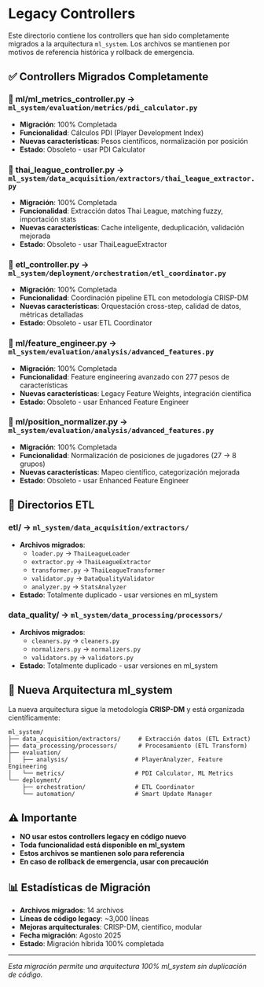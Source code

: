 # Legacy Controllers

Este directorio contiene los controllers que han sido completamente migrados a la arquitectura `ml_system`. Los archivos se mantienen por motivos de referencia histórica y rollback de emergencia.

## ✅ Controllers Migrados Completamente

### 📁 **ml/ml_metrics_controller.py** → `ml_system/evaluation/metrics/pdi_calculator.py`
- **Migración**: 100% Completada
- **Funcionalidad**: Cálculos PDI (Player Development Index)
- **Nuevas características**: Pesos científicos, normalización por posición
- **Estado**: Obsoleto - usar PDI Calculator

### 📁 **thai_league_controller.py** → `ml_system/data_acquisition/extractors/thai_league_extractor.py`
- **Migración**: 100% Completada
- **Funcionalidad**: Extracción datos Thai League, matching fuzzy, importación stats
- **Nuevas características**: Cache inteligente, deduplicación, validación mejorada
- **Estado**: Obsoleto - usar ThaiLeagueExtractor

### 📁 **etl_controller.py** → `ml_system/deployment/orchestration/etl_coordinator.py`
- **Migración**: 100% Completada
- **Funcionalidad**: Coordinación pipeline ETL con metodología CRISP-DM
- **Nuevas características**: Orquestación cross-step, calidad de datos, métricas detalladas
- **Estado**: Obsoleto - usar ETL Coordinator

### 📁 **ml/feature_engineer.py** → `ml_system/evaluation/analysis/advanced_features.py`
- **Migración**: 100% Completada
- **Funcionalidad**: Feature engineering avanzado con 277 pesos de características
- **Nuevas características**: Legacy Feature Weights, integración científica
- **Estado**: Obsoleto - usar Enhanced Feature Engineer

### 📁 **ml/position_normalizer.py** → `ml_system/evaluation/analysis/advanced_features.py`
- **Migración**: 100% Completada
- **Funcionalidad**: Normalización de posiciones de jugadores (27 → 8 grupos)
- **Nuevas características**: Mapeo científico, categorización mejorada
- **Estado**: Obsoleto - usar Enhanced Feature Engineer

## 📂 **Directorios ETL**

### **etl/** → `ml_system/data_acquisition/extractors/`
- **Archivos migrados**:
  - `loader.py` → `ThaiLeagueLoader`
  - `extractor.py` → `ThaiLeagueExtractor`
  - `transformer.py` → `ThaiLeagueTransformer`
  - `validator.py` → `DataQualityValidator`
  - `analyzer.py` → `StatsAnalyzer`
- **Estado**: Totalmente duplicado - usar versiones en ml_system

### **data_quality/** → `ml_system/data_processing/processors/`
- **Archivos migrados**:
  - `cleaners.py` → `cleaners.py`
  - `normalizers.py` → `normalizers.py`
  - `validators.py` → `validators.py`
- **Estado**: Totalmente duplicado - usar versiones en ml_system

## 🚀 **Nueva Arquitectura ml_system**

La nueva arquitectura sigue la metodología **CRISP-DM** y está organizada científicamente:

```
ml_system/
├── data_acquisition/extractors/     # Extracción datos (ETL Extract)
├── data_processing/processors/      # Procesamiento (ETL Transform)
├── evaluation/
│   ├── analysis/                   # PlayerAnalyzer, Feature Engineering
│   └── metrics/                    # PDI Calculator, ML Metrics
└── deployment/
    ├── orchestration/              # ETL Coordinator
    └── automation/                 # Smart Update Manager
```

## ⚠️ **Importante**

- **NO usar estos controllers legacy en código nuevo**
- **Toda funcionalidad está disponible en ml_system**
- **Estos archivos se mantienen solo para referencia**
- **En caso de rollback de emergencia, usar con precaución**

## 📊 **Estadísticas de Migración**

- **Archivos migrados**: 14 archivos
- **Líneas de código legacy**: ~3,000 líneas
- **Mejoras arquitecturales**: CRISP-DM, científico, modular
- **Fecha migración**: Agosto 2025
- **Estado**: Migración híbrida 100% completada

---

*Esta migración permite una arquitectura 100% ml_system sin duplicación de código.*
